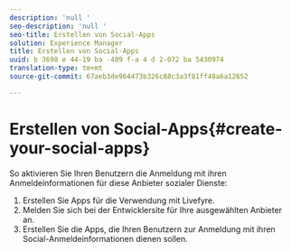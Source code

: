 ```yaml
---
description: 'null '
seo-description: 'null '
seo-title: Erstellen von Social-Apps
solution: Experience Manager
title: Erstellen von Social-Apps
uuid: b 3698 e 44-19 ba -489 f-a 4 d 2-072 ba 5430974
translation-type: tm+mt
source-git-commit: 67aeb3de964473b326c88c3a3f81ff48a6a12652

---
```



# Erstellen von Social-Apps{#create-your-social-apps}

So aktivieren Sie Ihren Benutzern die Anmeldung mit ihren Anmeldeinformationen für diese Anbieter sozialer Dienste:

1. Erstellen Sie Apps für die Verwendung mit Livefyre.
1. Melden Sie sich bei der Entwicklersite für Ihre ausgewählten Anbieter an.
1. Erstellen Sie die Apps, die Ihren Benutzern zur Anmeldung mit ihren Social-Anmeldeinformationen dienen sollen.

